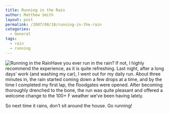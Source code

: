 ```yaml
---
title: Running in the Rain
author: Matthew Smith
layout: post
permalink: /2007/08/10/running-in-the-rain
categories:
  - General
tags:
  - rain
  - running
---
```

<img src="http://archive.digivation.net/wp-content/uploads/2007/08/runningintherain.jpg" alt="Running in the Rain" class="left" />Have you ever run in the rain? If not, I highly recommend the experience, as it is quite refreshing. Last night, after a long days&#8217; work (and washing my car), I went out for my daily run. About three minutes in, the rain started coming down a few drops at a time, and by the time I completed my first lap, the floodgates were opened. After becoming thoroughly drenched to the bone, the run was quite pleasant and offered a welcome change to the 100+ F weather we&#8217;ve been having lately.

So next time it rains, don&#8217;t sit around the house. Go running!